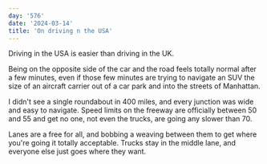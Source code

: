 ```yaml
---
day: '576'
date: '2024-03-14'
title: 'On driving n the USA'
---
```


Driving in the USA is easier than driving in the UK.

Being on the opposite side of the car and the road feels totally normal after a few minutes, even if those few minutes are trying to navigate an SUV the size of an aircraft carrier out of a car park and into the streets of Manhattan.

I didn't see a single roundabout in 400 miles, and every junction was wide and easy to navigate. Speed limits on the freeway are officially between 50 and 55 and get no one, not even the trucks, are going any slower than 70.

Lanes are a free for all, and bobbing a weaving between them to get where you're going it totally acceptable. Trucks stay in the middle lane, and everyone else just goes where they want.
